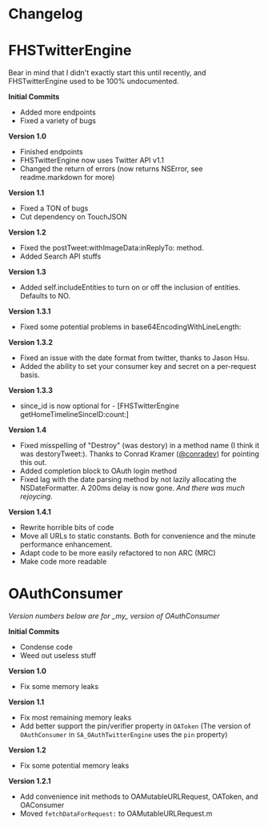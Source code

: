 **Changelog**
===

FHSTwitterEngine
===

Bear in mind that I didn't exactly start this until recently, and FHSTwitterEngine used to be 100% undocumented.

**Initial Commits**

- Added more endpoints
- Fixed a variety of bugs

**Version 1.0**

- Finished endpoints
- FHSTwitterEngine now uses Twitter API v1.1
- Changed the return of errors (now returns NSError, see readme.markdown for more)

**Version 1.1**

- Fixed a TON of bugs
- Cut dependency on TouchJSON

**Version 1.2**

- Fixed the postTweet:withImageData:inReplyTo: method.
- Added Search API stuffs

**Version 1.3**

- Added self.includeEntities to turn on or off the inclusion of entities. Defaults to NO.

**Version 1.3.1**

- Fixed some potential problems in base64EncodingWithLineLength:

**Version 1.3.2**

- Fixed an issue with the date format from twitter, thanks to Jason Hsu.
- Added the ability to set your consumer key and secret on a per-request basis.

**Version 1.3.3**

- since_id is now optional for - [FHSTwitterEngine getHomeTimelineSinceID:count:]

**Version 1.4**

- Fixed misspelling of "Destroy" (was destory) in a method name (I think it was destoryTweet:). Thanks to Conrad Kramer ([@conradev](http://twitter.com/conradev)) for pointing this out.
- Added completion block to OAuth login method
- Fixed lag with the date parsing method by not lazily allocating the NSDateFormatter. A 200ms delay is now gone. *And there was much rejoycing*.

**Version 1.4.1**

- Rewrite horrible bits of code
- Move all URLs to static constants. Both for convenience and the minute performance enhancement.
- Adapt code to be more easily refactored to non ARC (MRC)
- Make code more readable


OAuthConsumer
===
*Version numbers below are for \_my\_ version of OAuthConsumer*

**Initial Commits**

- Condense code
- Weed out useless stuff

**Version 1.0**

- Fix some memory leaks

**Version 1.1**

- Fix most remaining memory leaks
- Add better support the pin/verifier property in `OAToken` (The version of `OAuthConsumer` in `SA_OAuthTwitterEngine` uses the `pin` property)

**Version 1.2**

- Fix some potential memory leaks

**Version 1.2.1**

- Add convenience init methods to OAMutableURLRequest, OAToken, and OAConsumer
- Moved `fetchDataForRequest:` to OAMutableURLRequest.m


